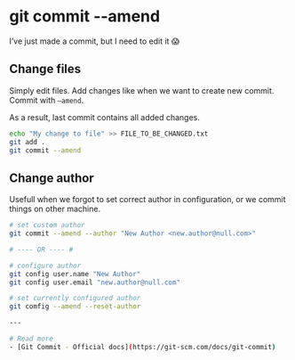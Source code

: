# git commit --amend

I’ve just made a commit, but I need to edit it 😱

## Change files

Simply edit files. Add changes like when we want to create new commit. Commit with `—amend`.

As a result, last commit contains all added changes.

```sh
echo "My change to file" >> FILE_TO_BE_CHANGED.txt
git add .
git commit --amend
```

## Change author

Usefull when we forgot to set correct author in configuration, or we commit things on other machine.

```sh
# set custom author
git commit --amend --author "New Author <new.author@null.com>"

# ---- OR ---- #

# configure author
git config user.name "New Author"
git config user.email "new.author@null.com"

# set currently configured author
git comfig --amend --reset-author

---

# Read more
- [Git Commit - Official docs](https://git-scm.com/docs/git-commit)